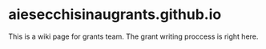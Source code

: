 # aiesecchisinaugrants.github.io
This is a wiki page for grants team. The grant writing proccess is right here.
